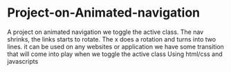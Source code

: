 # Project-on-Animated-navigation
A project on animated navigation we toggle the active class. The nav shrinks, the links starts to rotate.
The x does a rotation and turns into two lines. it can be used on any websites or application 
we have some transition that will come into play when we toggle the active class
Using html/css and javascripts
